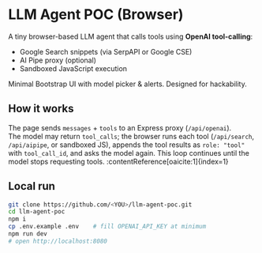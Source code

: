 # LLM Agent POC (Browser)

A tiny browser-based LLM agent that calls tools using **OpenAI tool-calling**:
- Google Search snippets (via SerpAPI or Google CSE)
- AI Pipe proxy (optional)
- Sandboxed JavaScript execution

Minimal Bootstrap UI with model picker & alerts. Designed for hackability.

## How it works
The page sends `messages` + `tools` to an Express proxy (`/api/openai`).  
The model may return `tool_calls`; the browser runs each tool (`/api/search`, `/api/aipipe`, or sandboxed JS), appends the tool results as `role: "tool"` with `tool_call_id`, and asks the model again. This loop continues until the model stops requesting tools. :contentReference[oaicite:1]{index=1}

## Local run
```bash
git clone https://github.com/<YOU>/llm-agent-poc.git
cd llm-agent-poc
npm i
cp .env.example .env    # fill OPENAI_API_KEY at minimum
npm run dev
# open http://localhost:8080
